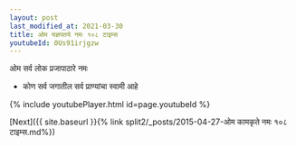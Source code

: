 ```yaml
---
layout: post
last_modified_at: 2021-03-30
title: ओम यज्ञपतये नमः १०८ टाइम्स
youtubeId: 0Us91irjgzw
---
```

 
 
 ओम सर्व लोक प्रजापाठारे नमः  
 
 -  कोण सर्व जगातील सर्व प्राण्यांचा स्वामी आहे 
 
  
 
  
 
 
 
 
 
 


{% include youtubePlayer.html id=page.youtubeId %}
 
[Next]({{ site.baseurl }}{% link  split2/_posts/2015-04-27-ओम कामकृते नमः १०८ टाइम्स.md%})
 
